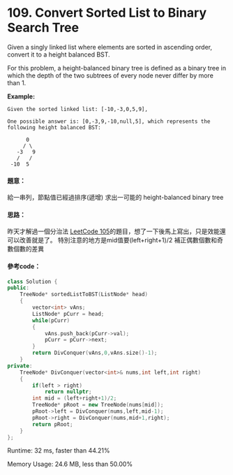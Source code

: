 # 109. Convert Sorted List to Binary Search Tree

Given a singly linked list where elements are sorted in ascending order, convert it to a height balanced BST.

For this problem, a height-balanced binary tree is defined as a binary tree in which the depth of the two subtrees of every node never differ by more than 1.

**Example:**

    Given the sorted linked list: [-10,-3,0,5,9],

    One possible answer is: [0,-3,9,-10,null,5], which represents the following height balanced BST:

          0
         / \
       -3   9
       /   /
     -10  5

#### 題意：

給一串列，節點值已經過排序(遞增) 求出一可能的 height-balanced binary tree

#### 思路：

昨天才解過一個分治法 [LeetCode 105](https://github.com/c12121234/LeetCode/blob/master/LeetCode105.md)的題目，想了一下後馬上寫出，只是效能還可以改善就是了。
特別注意的地方是mid值要(left+right+1)/2 補正偶數個數和奇數個數的差異

#### 參考code：
```cpp
class Solution {
public:
    TreeNode* sortedListToBST(ListNode* head) 
    {
        vector<int> vAns;
        ListNode* pCurr = head;
        while(pCurr)
        {
            vAns.push_back(pCurr->val);
            pCurr = pCurr->next;
        }
        return DivConquer(vAns,0,vAns.size()-1);
    }
private:
    TreeNode* DivConquer(vector<int>& nums,int left,int right)
    {
        if(left > right)
            return nullptr;
        int mid = (left+right+1)/2;
        TreeNode* pRoot = new TreeNode(nums[mid]);
        pRoot->left = DivConquer(nums,left,mid-1);
        pRoot->right = DivConquer(nums,mid+1,right);
        return pRoot;
    }
};
```
Runtime: 32 ms, faster than 44.21%

Memory Usage: 24.6 MB, less than 50.00%
